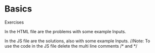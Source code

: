 # Basics
Exercises

In the HTML file are the problems with some example Inputs.

In the JS file are the solutions, also with some example Inputs.
//Note: To use the code in the JS file delete the multi line comments /* and */
